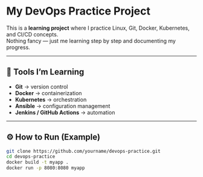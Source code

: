 # My DevOps Practice Project

This is a **learning project** where I practice Linux, Git, Docker, Kubernetes, and CI/CD concepts.  
Nothing fancy — just me learning step by step and documenting my progress.

---

## 🧰 Tools I’m Learning
- **Git** → version control  
- **Docker** → containerization  
- **Kubernetes** → orchestration  
- **Ansible** → configuration management  
- **Jenkins / GitHub Actions** → automation  

---

## ⚙️ How to Run (Example)
```bash
git clone https://github.com/yourname/devops-practice.git
cd devops-practice
docker build -t myapp .
docker run -p 8080:8080 myapp

